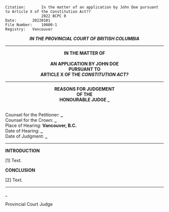 	Citation:       In the matter of an application by John Doe pursuant to Article X of the Constitution Act??
                	2022 BCPC 0
	Date:		20220101
	File Number:	10000-1
	Registry:	Vancouver

<p align="center"><b><i>IN THE PROVINCIAL COURT OF BRITISH COLUMBIA</b></i>

---

<p align="center"><b>IN THE MATTER OF<br><br>AN APPLICATION BY JOHN DOE<br>PURSUANT TO<br>ARTICLE X OF THE <i>CONSTITUTION ACT?</i></b>

---
	
<p align="center"><b>REASONS FOR JUDGEMENT<br>OF THE<br>HONOURABLE JUDGE _</b>

<br>Counsel for the Petitioner: **_**
<br>Counsel for the Crown: **_**
<br>Place of Hearing: **Vancouver, B.C.**
<br>Date of Hearing: **_**
<br>Date of Judgment: **_**

---

**INTRODUCTION**

[1] Text.

**CONCLUSION**

[2] Text.
	
---

_
	
Provincial Court Judge
